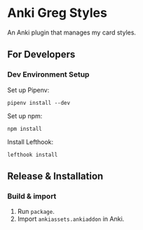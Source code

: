 # Anki Greg Styles

An Anki plugin that manages my card styles.

## For Developers

### Dev Environment Setup

Set up Pipenv:

    pipenv install --dev

Set up npm:

    npm install

Install Lefthook:

    lefthook install

## Release & Installation

### Build & import

1. Run `package`.
2. Import `ankiassets.ankiaddon` in Anki.
